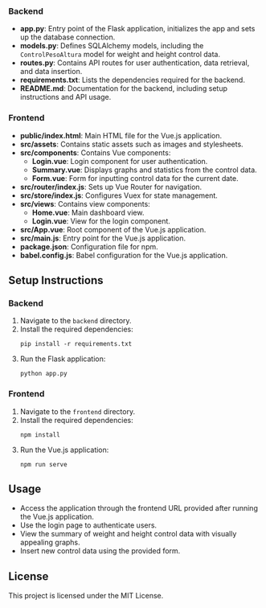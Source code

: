 

### Backend

- **app.py**: Entry point of the Flask application, initializes the app and sets up the database connection.
- **models.py**: Defines SQLAlchemy models, including the `ControlPesoAltura` model for weight and height control data.
- **routes.py**: Contains API routes for user authentication, data retrieval, and data insertion.
- **requirements.txt**: Lists the dependencies required for the backend.
- **README.md**: Documentation for the backend, including setup instructions and API usage.

### Frontend

- **public/index.html**: Main HTML file for the Vue.js application.
- **src/assets**: Contains static assets such as images and stylesheets.
- **src/components**: Contains Vue components:
  - **Login.vue**: Login component for user authentication.
  - **Summary.vue**: Displays graphs and statistics from the control data.
  - **Form.vue**: Form for inputting control data for the current date.
- **src/router/index.js**: Sets up Vue Router for navigation.
- **src/store/index.js**: Configures Vuex for state management.
- **src/views**: Contains view components:
  - **Home.vue**: Main dashboard view.
  - **Login.vue**: View for the login component.
- **src/App.vue**: Root component of the Vue.js application.
- **src/main.js**: Entry point for the Vue.js application.
- **package.json**: Configuration file for npm.
- **babel.config.js**: Babel configuration for the Vue.js application.

## Setup Instructions

### Backend

1. Navigate to the `backend` directory.
2. Install the required dependencies:
   ```
   pip install -r requirements.txt
   ```
3. Run the Flask application:
   ```
   python app.py
   ```

### Frontend

1. Navigate to the `frontend` directory.
2. Install the required dependencies:
   ```
   npm install
   ```
3. Run the Vue.js application:
   ```
   npm run serve
   ```

## Usage

- Access the application through the frontend URL provided after running the Vue.js application.
- Use the login page to authenticate users.
- View the summary of weight and height control data with visually appealing graphs.
- Insert new control data using the provided form.

## License

This project is licensed under the MIT License.